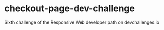 # checkout-page-dev-challenge
Sixth challenge of the Responsive Web developer path on devchallenges.io
